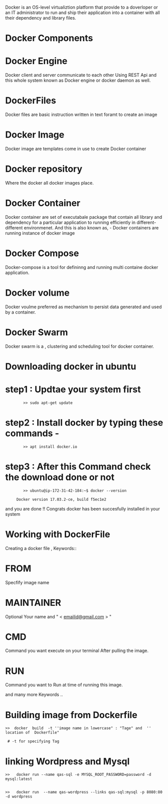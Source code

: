 					



 Docker   is  an   OS-level   virtualiztion    platform  that  provide  to a doverloper or an IT  administrator  to  run and ship  			their application into  a container with all their dependency and library files.







# Docker Components





# Docker Engine 	 	  

Docker client and server communicate  to each other  Using   REST Api   and this  whole  system known  as 				Docker engine or docker daemon as well.  





# DockerFiles    	 	    

Docker  files are basic instruction written in text foramt to create an image  





# Docker Image	  	

Docker image  are templates come in use to create Docker container 



# Docker repository	

Where the docker all   docker images place.





# Docker Container	

Docker container are set of executabale package that contain all library and dependency for a particular
application to running efficiently in different-different  environmenet.
And this is also known as, - Docker containers are running instance of docker image	 





# Docker Compose 		  

Docker-compose is a tool for defininng and running multi containe docker application.




# Docker volume		

Docker  voulme  preferred   as  mechanism  to  persist data  generated  and used by a container.




# Docker Swarm 	 	   

Docker swarm is a , clustering and scheduling tool  for docker container.  





# Downloading docker in ubuntu



 # step1  :    Updtae your system first

            >> sudo apt-get update



  # step2 :   Install docker by typing these commands -

            >> apt install docker.io                          
		


  # step3 :  After this Command check the download done or not
           
            >> ubuntu@ip-172-31-42-184:~$ docker --version
    
	     Docker version 17.03.2-ce, build f5ec1e2                          
	      
  
  
  and you are done !! Congrats docker has been succesfully installed in your system




				
					


# Working with DockerFile


Creating a docker file , Keywords::



# FROM       	 	   
Specfify image name




# MAINTAINER 		
Optional   Your name and   " < emailid@gmail.com > "



# CMD		

Command you want execute on your terminal After pulling the image.  



# RUN 

Command you want to Run at time of running this image.

and many more Keywords ..




# Building image from Dockerfile

	>>  docker  build  -t ''image name in lowercase" : "Tage" and  '' location of  Dockerfile"       		
			
	 # -t for specifying Tag 



# linking Wordpress and Mysql


	>>   docker run --name qas-sql -e MYSQL_ROOT_PASSWORD=password -d mysql:latest


	>>   docker run  --name qas-wordpress --links qas-sql:mysql -p 8080:80 -d wordpress
